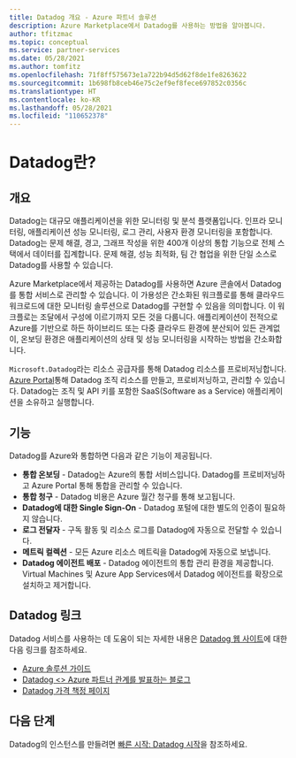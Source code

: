 ```yaml
---
title: Datadog 개요 - Azure 파트너 솔루션
description: Azure Marketplace에서 Datadog를 사용하는 방법을 알아봅니다.
author: tfitzmac
ms.topic: conceptual
ms.service: partner-services
ms.date: 05/28/2021
ms.author: tomfitz
ms.openlocfilehash: 71f8ff575673e1a722b94d5d62f8de1fe8263622
ms.sourcegitcommit: 1b698fb8ceb46e75c2ef9ef8fece697852c0356c
ms.translationtype: HT
ms.contentlocale: ko-KR
ms.lasthandoff: 05/28/2021
ms.locfileid: "110652378"
---
```

# <a name="what-is-datadog"></a>Datadog란?

## <a name="overview"></a>개요

Datadog는 대규모 애플리케이션을 위한 모니터링 및 분석 플랫폼입니다. 인프라 모니터링, 애플리케이션 성능 모니터링, 로그 관리, 사용자 환경 모니터링을 포함합니다. Datadog는 문제 해결, 경고, 그래프 작성을 위한 400개 이상의 통합 기능으로 전체 스택에서 데이터를 집계합니다. 문제 해결, 성능 최적화, 팀 간 협업을 위한 단일 소스로 Datadog를 사용할 수 있습니다.

Azure Marketplace에서 제공하는 Datadog를 사용하면 Azure 콘솔에서 Datadog를 통합 서비스로 관리할 수 있습니다. 이 가용성은 간소화된 워크플로를 통해 클라우드 워크로드에 대한 모니터링 솔루션으로 Datadog를 구현할 수 있음을 의미합니다. 이 워크플로는 조달에서 구성에 이르기까지 모든 것을 다룹니다. 애플리케이션이 전적으로 Azure를 기반으로 하든 하이브리드 또는 다중 클라우드 환경에 분산되어 있든 관계없이, 온보딩 환경은 애플리케이션의 상태 및 성능 모니터링을 시작하는 방법을 간소화합니다.

`Microsoft.Datadog`라는 리소스 공급자를 통해 Datadog 리소스를 프로비저닝합니다. [Azure Portal](https://portal.azure.com/)통해 Datadog 조직 리소스를 만들고, 프로비저닝하고, 관리할 수 있습니다. Datadog는 조직 및 API 키를 포함한 SaaS(Software as a Service) 애플리케이션을 소유하고 실행합니다.

## <a name="capabilities"></a>기능

Datadog를 Azure와 통합하면 다음과 같은 기능이 제공됩니다.

- **통합 온보딩** - Datadog는 Azure의 통합 서비스입니다. Datadog를 프로비저닝하고 Azure Portal 통해 통합을 관리할 수 있습니다.
- **통합 청구** - Datadog 비용은 Azure 월간 청구를 통해 보고됩니다.
- **Datadog에 대한 Single Sign-On** - Datadog 포털에 대한 별도의 인증이 필요하지 않습니다.
- **로그 전달자** - 구독 활동 및 리소스 로그를 Datadog에 자동으로 전달할 수 있습니다.
- **메트릭 컬렉션** - 모든 Azure 리소스 메트릭을 Datadog에 자동으로 보냅니다.
- **Datadog 에이전트 배포** - Datadog 에이전트의 통합 관리 환경을 제공합니다. Virtual Machines 및 Azure App Services에서 Datadog 에이전트를 확장으로 설치하고 제거합니다.

## <a name="datadog-links"></a>Datadog 링크

Datadog 서비스를 사용하는 데 도움이 되는 자세한 내용은 [Datadog 웹 사이트](https://www.datadoghq.com/)에 대한 다음 링크를 참조하세요.

- [Azure 솔루션 가이드](https://www.datadoghq.com/solutions/azure/)
- [Datadog <> Azure 파트너 관계를 발표하는 블로그](https://www.datadoghq.com/blog/azure-datadog-partnership/)
- [Datadog 가격 책정 페이지](https://www.datadoghq.com/pricing/)

## <a name="next-steps"></a>다음 단계

Datadog의 인스턴스를 만들려면 [빠른 시작: Datadog 시작](create.md)을 참조하세요.
